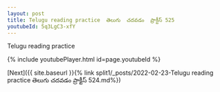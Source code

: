 ```yaml
---
layout: post
title: Telugu reading practice  తెలుగు  చదవడం  ప్రాక్టీస్ 525
youtubeId: 5q3LgC3-xfY
---
```

 
 
Telugu reading practice
 
 
 
 
 


{% include youtubePlayer.html id=page.youtubeId %}
 
[Next]({{ site.baseurl }}{% link  split1/_posts/2022-02-23-Telugu reading practice  తెలుగు  చదవడం  ప్రాక్టీస్ 524.md%})
 
